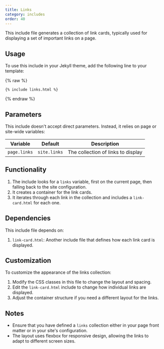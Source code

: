 ```yaml
---
title: Links
category: includes
order: 40
---
```


This include file generates a collection of link cards, typically used for displaying a set of important links on a page.

## Usage

To use this include in your Jekyll theme, add the following line to your template:

{% raw %}
```liquid
{% include links.html %}
```
{% endraw %}

## Parameters

This include doesn't accept direct parameters. Instead, it relies on page or site-wide variables:

| Variable | Default | Description |
|----------|---------|-------------|
| `page.links` | `site.links` | The collection of links to display |

## Functionality

1. The include looks for a `links` variable, first on the current page, then falling back to the site configuration.
2. It creates a container for the link cards.
3. It iterates through each link in the collection and includes a `link-card.html` for each one.

## Dependencies

This include file depends on:

1. `link-card.html`: Another include file that defines how each link card is displayed.

## Customization

To customize the appearance of the links collection:

1. Modify the CSS classes in this file to change the layout and spacing.
2. Edit the `link-card.html` include to change how individual links are displayed.
3. Adjust the container structure if you need a different layout for the links.

## Notes

- Ensure that you have defined a `links` collection either in your page front matter or in your site's configuration.
- The layout uses flexbox for responsive design, allowing the links to adapt to different screen sizes.
